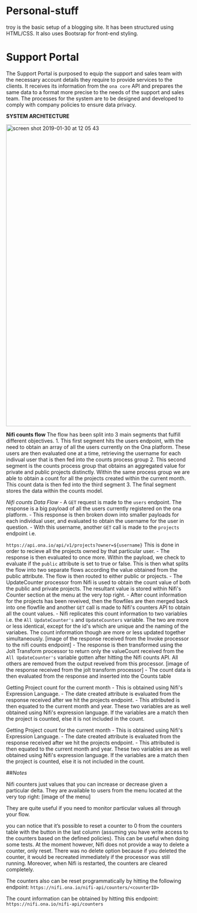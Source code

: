 # Personal-stuff

  
troy is the basic setup of a blogging site. It has been structured using HTML/CSS.  It also uses Bootsrap for front-end styling.


**Support Portal**
=================
The Support Portal is purposed to equip the support and sales team with the necessary account details they require to provide services to the clients. It receives its information from the `ona core` API and prepares the same data to a format more precise to the needs of the support and sales team. The processes for the system are to be designed and developed to comply with company policies to ensure data privacy. 

**SYSTEM ARCHITECTURE**

<img width="821" alt="screen shot 2019-01-30 at 12 05 43" src="https://user-images.githubusercontent.com/11174326/51970301-a2154a80-2487-11e9-9a41-2ac512e406b5.png">


**Nifi counts flow**
The flow has been split into 3 main segments that fulfill different objectives.
    1. This first segment hits the users endpoint, with the need to obtain an array of all the users currently on the Ona platform.
        These users are then evaluated one at a time, retrieving the username for each indivual user that is then fed into the counts process group
    2. This second segment is the counts process group that obtains an aggregated value for private and public projects distinctly. Within the same process group we are able to obtain a count for all the projects created within the current month. This count data is then fed into the third segment
    3. The final segment stores the data within the counts model.

*Nifi counts Data Flow*
    - A `GET` request is made to the `users` endpoint. The response is a big payload of all the users currently registered on the ona platform.
    - This response is then broken down into smaller payloads for each individual user, and evaluated to obtain the username for the user in question.
    - With this username, another `GET` call is made to the `projects` endpoint i.e. 
    
``` https://api.ona.io/api/v1/projects?owner=${username} ```
    This is done in order to recieve all the projects owned by that particular user.
    - The response is then evaluated to once more. Within the payload, we check to evaluate if the `public` attribute is set to true or false. This is then what splits the flow into two separate flows according the value obtained from the public attribute. The flow is then routed to either public or projects.
    - The UpdateCounter processor from Nifi is used to obtain the count value of both the public and private projects. The resultant value is stored within Nifi's Counter section at the menu at the very top right.
    - After count information for the projects has been reveived, then the flowfiles are then merged back into one flowfile and another `GET` call is made to Nifi's counters API to obtain all the count values.
    - Nifi replicates this count information to two variables i.e. the `All UpdateCounter's` and `UpdateCounters` variable. The two are more or less identical, except for the id's which are unique and the naming of the variabes. The count information though are more or less updated together simultaneously.
                            [image of the response received from the Invoke processor to the nifi counts endpoint]
    - The response is then transformed using the Jolt Transform processor to return only the valueCount received from the `All UpdateCounter's` variable gotten after hitting the Nifi counts API. All others are removed from the output reveived from this processor.
                            [image of the response received from the jolt transform processor]
    - The count data is then evaluated from the response and inserted into the Counts table

Getting Project count for the current month
    - This is obtained using Nifi's Expression Language.
    - The date created attribute is evaluated from the response received after we hit the projects endpoint.
    - This attributed is then equated to the current month and year. These two variables are as well obtained using Nifi's expression language. If the variables are a match then the project is counted, else it is not included in the count.

Getting Project count for the current month
    - This is obtained using Nifi's Expression Language.
    - The date created attribute is evaluated from the response received after we hit the projects endpoint.
    - This attributed is then equated to the current month and year. These two variables are as well obtained using Nifi's expression language. If the variables are a match then the project is counted, else it is not included in the count.

##*Notes*

Nifi counters just values that you can increase or decrease given a particular delta. They are available to users from the menu located at the very top right: 
        [image of the menu]

They are quite useful if you need to monitor particular values all through your flow. 

you can notice that it’s possible to reset a counter to 0 from the counters table with the button in the last column (assuming you have write access to the counters based on the defined policies). This can be useful when doing some tests. At the moment however, Nifi does not provide a way to delete a counter, only reset. There was no delete option because if you deleted the counter, it would be recreated immediately if the processor was still running. Moreover, when Nifi is restarted, the counters are cleared completely.

The counters also can be reset programmatically by hitting the following endpoint:
            `https://nifi.ona.io/nifi-api/counters/<counterID>`

The count information can be obtained by hitting this endpoint: 
            `https://nifi.ona.io/nifi-api/counters`






